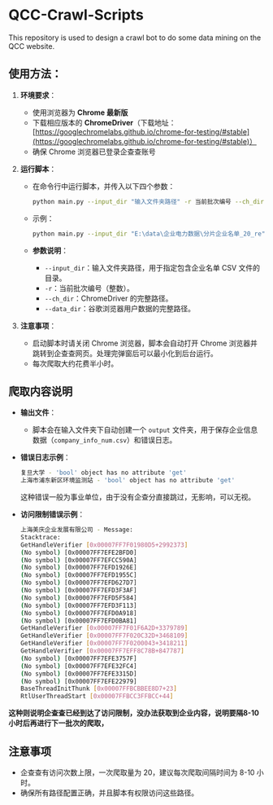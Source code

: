 
# QCC-Crawl-Scripts
This repository is used to design a crawl bot to do some data mining on the QCC website.

## 使用方法：

1. **环境要求**：
   - 使用浏览器为 **Chrome 最新版**
   - 下载相应版本的 **ChromeDriver**（下载地址：[https://googlechromelabs.github.io/chrome-for-testing/#stable](https://googlechromelabs.github.io/chrome-for-testing/#stable)）
   - 确保 Chrome 浏览器已登录企查查账号

2. **运行脚本**：
   - 在命令行中运行脚本，并传入以下四个参数：
     ```bash
     python main.py --input_dir "输入文件夹路径" -r 当前批次编号 --ch_dir "ChromeDriver 路径" --data_dir "谷歌用户数据路径"
     ```
   - 示例：
     ```bash
     python main.py --input_dir "E:\data\企业电力数据\分片企业名单_20_re" -r 3 --ch_dir "C:\path\to\chromedriver.exe" --data_dir "C:\path\to\googleuserdata"
     ```

   - **参数说明**：
     - `--input_dir`：输入文件夹路径，用于指定包含企业名单 CSV 文件的目录。
     - `-r`：当前批次编号（整数）。
     - `--ch_dir`：ChromeDriver 的完整路径。
     - `--data_dir`：谷歌浏览器用户数据的完整路径。

3. **注意事项**：
   - 启动脚本时请关闭 Chrome 浏览器，脚本会自动打开 Chrome 浏览器并跳转到企查查网页。处理完弹窗后可以最小化到后台运行。
   - 每次爬取大约花费半小时。

## 爬取内容说明

- **输出文件**：
  - 脚本会在输入文件夹下自动创建一个 `output` 文件夹，用于保存企业信息数据（`company_info_num.csv`）和错误日志。

- **错误日志示例**：
  ```bash
  复旦大学 - 'bool' object has no attribute 'get'
  上海市浦东新区环境监测站 - 'bool' object has no attribute 'get'
  ```
  这种错误一般为事业单位，由于没有企查分直接跳过，无影响，可以无视。

- **访问限制错误示例**：
  ```bash
  上海美庆企业发展有限公司 - Message:
  Stacktrace:
  GetHandleVerifier [0x00007FF7F01980D5+2992373]
  (No symbol) [0x00007FF7EFE2BFD0]
  (No symbol) [0x00007FF7EFCC590A]
  (No symbol) [0x00007FF7EFD1926E]
  (No symbol) [0x00007FF7EFD1955C]
  (No symbol) [0x00007FF7EFD627D7]
  (No symbol) [0x00007FF7EFD3F3AF]
  (No symbol) [0x00007FF7EFD5F584]
  (No symbol) [0x00007FF7EFD3F113]
  (No symbol) [0x00007FF7EFD0A918]
  (No symbol) [0x00007FF7EFD0BA81]
  GetHandleVerifier [0x00007FF7F01F6A2D+3379789]
  GetHandleVerifier [0x00007FF7F020C32D+3468109]
  GetHandleVerifier [0x00007FF7F0200043+3418211]
  GetHandleVerifier [0x00007FF7EFF8C78B+847787]
  (No symbol) [0x00007FF7EFE3757F]
  (No symbol) [0x00007FF7EFE32FC4]
  (No symbol) [0x00007FF7EFE3315D]
  (No symbol) [0x00007FF7EFE22979]
  BaseThreadInitThunk [0x00007FFBCBBEE8D7+23]
  RtlUserThreadStart [0x00007FFBCC3FFBCC+44]
  ```
​		**这种则说明企查查已经到达了访问限制，没办法获取到企业内容，说明要隔8-10小时后再进行下一批次的爬取，**

## 注意事项

- 企查查有访问次数上限，一次爬取量为 20，建议每次爬取间隔时间为 8-10 小时。
- 确保所有路径配置正确，并且脚本有权限访问这些路径。




​	
